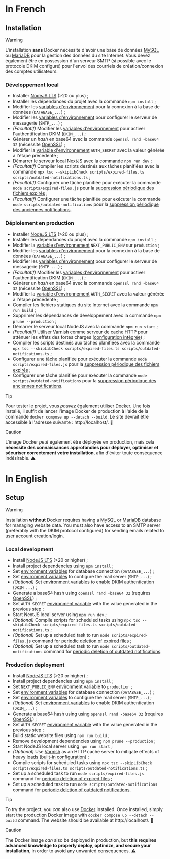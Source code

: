 # In French

## Installation

> [!WARNING]
> L'installation **sans** Docker nécessite d'avoir une base de données [MySQL](https://www.mysql.com/downloads/) ou [MariaDB](https://mariadb.org/download/) pour la gestion des données du site Internet. Vous devez également être en possession d'un serveur SMTP (si possible avec le protocole DKIM configuré) pour l'envoi des courriels de création/connexion des comptes utilisateurs.

### Développement local

- Installer [NodeJS LTS](https://nodejs.org/) (>20 ou plus) ;
- Installer les dépendances du projet avec la commande `npm install` ;
- Modifier les [variables d'environnement](https://github.com/FlorianLeChat/Simple-File-Storage/blob/master/.env) pour la connexion à la base de données (`DATABASE_...`) ;
- Modifier les [variables d'environnement](https://github.com/FlorianLeChat/Simple-File-Storage/blob/master/.env) pour configurer le serveur de messagerie (`SMTP_...`) ;
- *(Facultatif)* Modifier les [variables d'environnement](https://github.com/FlorianLeChat/Simple-File-Storage/blob/master/.env) pour activer l'authentification DKIM (`DKIM_...`) ;
- Générer un *hash* en base64 avec la commande `openssl rand -base64 32` (nécessite [OpenSSL](https://openssl-library.org/source/)) ;
- Modifier la [variable d'environnement](https://github.com/FlorianLeChat/Simple-File-Storage/blob/master/.env) `AUTH_SECRET` avec la valeur générée à l'étape précédente ;
- Démarrer le serveur local NextJS avec la commande `npm run dev` ;
- *(Facultatif)* Compiler les scripts destinés aux tâches planifiées avec la commande `npx tsc --skipLibCheck scripts/expired-files.ts scripts/outdated-notifications.ts` ;
- *(Facultatif)* Configurer une tâche planifiée pour exécuter la commande `node scripts/expired-files.js` pour la [suppression périodique des fichiers expirés](https://github.com/FlorianLeChat/Simple-File-Storage/blob/master/scripts/expired-files.ts) ;
- *(Facultatif)* Configurer une tâche planifiée pour exécuter la commande `node scripts/outdated-notifications` pour la [suppression périodique des anciennes notifications](https://github.com/FlorianLeChat/Simple-File-Storage/blob/master/scripts/outdated-notifications.ts).

### Déploiement en production

- Installer [NodeJS LTS](https://nodejs.org/) (>20 ou plus) ;
- Installer les dépendances du projet avec la commande `npm install` ;
- Modifier la [variable d'environnement](https://github.com/FlorianLeChat/Simple-File-Storage/blob/master/.env) `NEXT_PUBLIC_ENV` sur `production` ;
- Modifier les [variables d'environnement](https://github.com/FlorianLeChat/Simple-File-Storage/blob/master/.env) pour la connexion à la base de données (`DATABASE_...`) ;
- Modifier les [variables d'environnement](https://github.com/FlorianLeChat/Simple-File-Storage/blob/master/.env) pour configurer le serveur de messagerie (`SMTP_...`) ;
- *(Facultatif)* Modifier les [variables d'environnement](https://github.com/FlorianLeChat/Simple-File-Storage/blob/master/.env) pour activer l'authentification DKIM (`DKIM_...`) ;
- Générer un *hash* en base64 avec la commande `openssl rand -base64 32` (nécessite [OpenSSL](https://openssl-library.org/source/)) ;
- Modifier la [variable d'environnement](https://github.com/FlorianLeChat/Simple-File-Storage/blob/master/.env) `AUTH_SECRET` avec la valeur générée à l'étape précédente ;
- Compiler les fichiers statiques du site Internet avec la commande `npm run build` ;
- Supprimer les dépendances de développement avec la commande `npm prune --production` ;
- Démarrer le serveur local NodeJS avec la commande `npm run start` ;
- *(Facultatif)* Utiliser [Varnish](https://varnish-cache.org/) comme serveur de cache HTTP pour atténuer les effets des fortes charges ([configuration intégrée](https://github.com/FlorianLeChat/Simple-File-Storage/blob/master/docker/configuration/default.vcl)) ;
- Compiler les scripts destinés aux tâches planifiées avec la commande `npx tsc --skipLibCheck scripts/expired-files.ts scripts/outdated-notifications.ts` ;
- Configurer une tâche planifiée pour exécuter la commande `node scripts/expired-files.js` pour la [suppression périodique des fichiers expirés](https://github.com/FlorianLeChat/Simple-File-Storage/blob/master/scripts/expired-files.ts) ;
- Configurer une tâche planifiée pour exécuter la commande `node scripts/outdated-notifications` pour la [suppression périodique des anciennes notifications](https://github.com/FlorianLeChat/Simple-File-Storage/blob/master/scripts/outdated-notifications.ts).

> [!TIP]
> Pour tester le projet, vous *pouvez* également utiliser [Docker](https://www.docker.com/). Une fois installé, il suffit de lancer l'image Docker de production à l'aide de la commande `docker compose up --detach --build`. Le site devrait être accessible à l'adresse suivante : http://localhost/. 🐳

> [!CAUTION]
> L'image Docker *peut* également être déployée en production, mais cela **nécessite des connaissances approfondies pour déployer, optimiser et sécuriser correctement votre installation**, afin d'éviter toute conséquence indésirable. ⚠️

# In English

## Setup

> [!WARNING]
> Installation **without** Docker requires having a [MySQL](https://www.mysql.com/downloads/) or [MariaDB](https://mariadb.org/download/) database for managing website data. You must also have access to an SMTP server (preferably with the DKIM protocol configured) for sending emails related to user account creation/login.

### Local development

- Install [NodeJS LTS](https://nodejs.org/) (>20 or higher) ;
- Install project dependencies using `npm install` ;
- Set [environment variables](https://github.com/FlorianLeChat/Simple-File-Storage/blob/master/.env) for database connection (`DATABASE_...`) ;
- Set [environment variables](https://github.com/FlorianLeChat/Simple-File-Storage/blob/master/.env) to configure the mail server (`SMTP_...`) ;
- *(Optional)* Set [environment variables](https://github.com/FlorianLeChat/Simple-File-Storage/blob/master/.env) to enable DKIM authentication (`DKIM_...`) ;
- Generate a base64 hash using `openssl rand -base64 32` (requires [OpenSSL](https://openssl-library.org/source/)) ;
- Set `AUTH_SECRET` [environment variable](https://github.com/FlorianLeChat/Simple-File-Storage/blob/master/.env) with the value generated in the previous step ;
- Start NextJS local server using `npm run dev` ;
- *(Optional)* Compile scripts for scheduled tasks using `npx tsc --skipLibCheck scripts/expired-files.ts scripts/outdated-notifications.ts` ;
- *(Optional)* Set up a scheduled task to run `node scripts/expired-files.js` command for [periodic deletion of expired files](https://github.com/FlorianLeChat/Simple-File-Storage/blob/master/scripts/expired-files.ts) ;
- *(Optional)* Set up a scheduled task to run `node scripts/outdated-notifications` command for [periodic deletion of outdated notifications](https://github.com/FlorianLeChat/Simple-File-Storage/blob/master/scripts/outdated-notifications.ts).

### Production deployment

- Install [NodeJS LTS](https://nodejs.org/) (>20 or higher) ;
- Install project dependencies using `npm install` ;
- Set `NEXT_PUBLIC_ENV` [environment variable](https://github.com/FlorianLeChat/Simple-File-Storage/blob/master/.env) to `production` ;
- Set [environment variables](https://github.com/FlorianLeChat/Simple-File-Storage/blob/master/.env) for database connection (`DATABASE_...`) ;
- Set [environment variables](https://github.com/FlorianLeChat/Simple-File-Storage/blob/master/.env) to configure the mail server (`SMTP_...`) ;
- *(Optional)* Set [environment variables](https://github.com/FlorianLeChat/Simple-File-Storage/blob/master/.env) to enable DKIM authentication (`DKIM_...`) ;
- Generate a base64 hash using using `openssl rand -base64 32` (requires [OpenSSL](https://openssl-library.org/source/)) ;
- Set `AUTH_SECRET` [environment variable](https://github.com/FlorianLeChat/Simple-File-Storage/blob/master/.env) with the value generated in the previous step ;
- Build static website files using `npm run build` ;
- Remove development dependencies using `npm prune --production` ;
- Start NodeJS local server using `npm run start` ;
- *(Optional)* Use [Varnish](https://varnish-cache.org/) as an HTTP cache server to mitigate effects of heavy loads ([built-in configuration](https://github.com/FlorianLeChat/Simple-File-Storage/blob/master/docker/configuration/default.vcl)) ;
- Compile scripts for scheduled tasks using `npx tsc --skipLibCheck scripts/expired-files.ts scripts/outdated-notifications.ts` ;
- Set up a scheduled task to run `node scripts/expired-files.js` command for [periodic deletion of expired files](https://github.com/FlorianLeChat/Simple-File-Storage/blob/master/scripts/expired-files.ts) ;
- Set up a scheduled task to run `node scripts/outdated-notifications` command for [periodic deletion of outdated notifications](https://github.com/FlorianLeChat/Simple-File-Storage/blob/master/scripts/outdated-notifications.ts).

> [!TIP]
> To try the project, you *can* also use [Docker](https://www.docker.com/) installed. Once installed, simply start the production Docker image with `docker compose up --detach --build` command. The website should be available at http://localhost/. 🐳

> [!CAUTION]
> The Docker image *can* also be deployed in production, but **this requires advanced knowledge to properly deploy, optimize, and secure your installation**, in order to avoid any unwanted consequences. ⚠️
